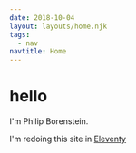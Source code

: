 ```yaml
---
date: 2018-10-04
layout: layouts/home.njk
tags:
  - nav
navtitle: Home
---
```


# hello

I'm Philip Borenstein.

I'm redoing this site in [Eleventy][]

[Eleventy]: https://www.11ty.io/


